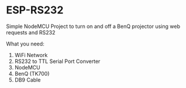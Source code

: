 # ESP-RS232
Simple NodeMCU Project to turn on and off a BenQ projector using web requests and RS232

What you need:
1) WiFi Network
2) RS232 to TTL Serial Port Converter
3) NodeMCU
4) BenQ (TK700)
5) DB9 Cable
